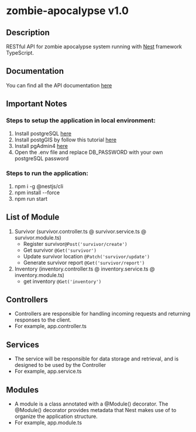 # zombie-apocalypse v1.0

## Description

RESTful API for zombie apocalypse system running with [Nest](https://github.com/nestjs/nest) framework TypeScript.

## Documentation

You can find all the API documentation [here](https://documenter.getpostman.com/view/8346909/2s83zcRRnM)

## Important Notes

### Steps to setup the application in local environment:
1. Install postgreSQL [here](https://www.postgresql.org/download/)
2. Install postgGIS by follow this tutorial [here](http://www.bostongis.com/PrinterFriendly.aspx?content_name=postgis_tut01)
3. Install pgAdmin4 [here](pgadmin.org/download/)
3. Open the .env file and replace DB_PASSWORD with your own postgreSQL password

### Steps to run the application:
1. npm i -g @nestjs/cli
2. npm install --force
3. npm run start

## List of Module
1. Survivor (survivor.controller.ts @ survivor.service.ts @ survivor.module.ts)
    * Register survivor`@Post('survivor/create')`
    * Get survivor `@Get('survivor')`
    * Update survivor location `@Patch('survivor/update')`
    * Generate survivor report `@Get('survivor/report')`    
2. Inventory (inventory.controller.ts @ inventory.service.ts @ inventory.module.ts)
    * get inventory `@Get('inventory')`
      
## Controllers 
- Controllers are responsible for handling incoming requests and returning responses to the client.
- For example, app.controller.ts

## Services
- The service will be responsible for data storage and retrieval, and is designed to be used by the Controller
- For example, app.service.ts

## Modules
- A module is a class annotated with a @Module() decorator. The @Module() decorator provides metadata that Nest makes use of to organize the application structure.
- For example, app.module.ts